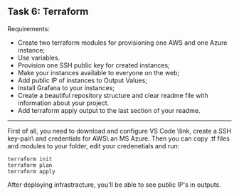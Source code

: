 Task 6: Terraform
--------------
Requirements:
-	Create two terraform modules for provisioning one AWS and one Azure instance;
-	Use variables.
-	Provision one SSH public key for created instances;
-	Make your instances available to everyone on the web;
-	Add public IP of instances to Output Values;
-	Install Grafana to your instances;
-	Create a beautiful repository structure and clear readme file with information about your project.
-	Add terraform apply output to the last section of your readme.
_____________________

First of all, you need to download and configure VS Code \link\, create a SSH key-pair\\ and credentials for AWS\\ an MS Azure.
Then you can copy .tf files and modules to your folder, edit your credenetials and run:
```
terraform init
terraform plan
terraform apply
```
After deploying infrastracture, you'll be able to see public IP's in outputs.
